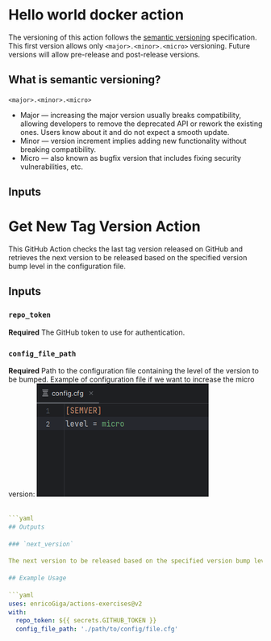 # Hello world docker action

The versioning of this action follows the [semantic versioning](https://semver.org/) specification.
This first version allows only `<major>.<minor>.<micro>` versioning.
Future versions will allow pre-release and post-release versions.
## What is semantic versioning?
`<major>.<minor>.<micro>`
* Major — increasing the major version usually breaks compatibility, allowing developers to remove the deprecated API or rework the existing ones. Users know about it and do not expect a smooth update.
* Minor — version increment implies adding new functionality without breaking compatibility.
* Micro — also known as bugfix version that includes fixing security vulnerabilities, etc.
## Inputs

# Get New Tag Version Action

This GitHub Action checks the last tag version released on GitHub and retrieves the next version to be released based on the specified version bump level in the configuration file.

## Inputs

### `repo_token`

**Required** The GitHub token to use for authentication.

### `config_file_path`

**Required** Path to the configuration file containing the level of the version to be bumped.
Example of configuration file if we want to increase the micro version:
![configfile.png](images%2Fconfigfile.png)
```yaml

```yaml
## Outputs

### `next_version`

The next version to be released based on the specified version bump level in the configuration file.

## Example Usage

```yaml
uses: enricoGiga/actions-exercises@v2
with:
  repo_token: ${{ secrets.GITHUB_TOKEN }}
  config_file_path: './path/to/config/file.cfg'

